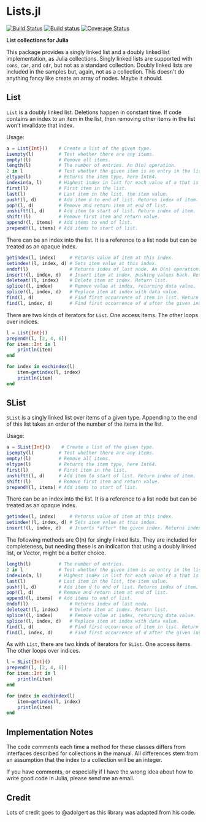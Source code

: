 # Lists.jl

[![Build Status](https://travis-ci.org/ChrisRackauckas/Lists.jl.svg?branch=master)](https://travis-ci.org/ChrisRackauckas/Lists.jl)
[![Build status](https://ci.appveyor.com/api/projects/status/y21avwoiq01g9ps6?svg=true)](https://ci.appveyor.com/project/ChrisRackauckas/lists-jl)
[![Coverage Status](https://coveralls.io/repos/github/ChrisRackauckas/Lists.jl/badge.svg?branch=master)](https://coveralls.io/github/ChrisRackauckas/Lists.jl?branch=master)

**List collections for Julia**

This package provides a singly linked list and a doubly linked list
implementation, as Julia collections. Singly linked lists are
supported with `cons`, `car`, and `cdr`, but not as a standard
collection. Doubly linked lists are included in the samples but,
again, not as a collection. This doesn't do anything fancy
like create an array of nodes. Maybe it should.

## List

`List` is a doubly linked list. Deletions happen in constant time.
If code contains an index to an item in the list, then
removing other items in the list won't invalidate that index.

Usage:
```julia
a = List{Int}()    # Create a list of the given type.
isempty(l)         # Test whether there are any items.
empty!(l)          # Remove all items.
length(l)          # The number of entries. An O(n) operation.
2 in l             # Test whether the given item is an entry in the list. O(n).
eltype(l)          # Returns the item type, here Int64.
indexin(a, l)      # Highest index in list for each value of a that is member.
first(l)           # First item in the list.
last(l)            # Last item in the list, the item value.
push!(l, d)        # Add item d to end of list. Returns index of item.
pop!(l, d)         # Remove and return item at end of list.
unshift!(l, d)     # Add item to start of list. Return index of item.
shift!(l)          # Remove first item and return value.
append!(l, items)  # Add items to end of list.
prepend!(l, items) # Add items to start of list.
```

There can be an index into the list. It is a reference to a list
node but can be treated as an opaque index.
```julia
getindex(l, index)     # Returns value of item at this index.
setindex!(l, index, d) # Sets item value at this index.
endof(l)               # Returns index of last node. An O(n) operation.
insert!(l, index, d)   # Insert item at index, pushing values back. Return index.
deleteat!(l, index)    # Delete item at index. Return list.
splice!(l, index)      # Remove value at index, returning data value.
splice!(l, index, d)   # Replace item at index with data value.
find(l, d)             # Find first occurrence of item in list. Return its index.
find(l, index, d)      # Find first occurrence of d after the given index.
```

There are two kinds of iterators for `List`. One access items.
The other loops over indices.
```julia
l = List{Int}()
prepend!(l, [2, 4, 6])
for item::Int in l
    println(item)
end

for index in eachindex(l)
    item=getindex(l, index)
    println(item)
end

```

## SList

`SList` is a singly linked list over items of a given type.
Appending to the end of this list takes an order of the number of
the items in the list.

Usage:
```julia
a = SList{Int}()    # Create a list of the given type.
isempty(l)         # Test whether there are any items.
empty!(l)          # Remove all items.
eltype(l)          # Returns the item type, here Int64.
first(l)           # First item in the list.
unshift!(l, d)     # Add item to start of list. Return index of item.
shift!(l)          # Remove first item and return value.
prepend!(l, items) # Add items to start of list.
```

There can be an index into the list. It is a reference to a list
node but can be treated as an opaque index.
```julia
getindex(l, index)     # Returns value of item at this index.
setindex!(l, index, d) # Sets item value at this index.
insert!(l, index, d)   # Inserts *after* the given index. Returns index.
```

The following methods are O(n) for singly linked lists.
They are included for completeness, but needing these is an indication
that using a doubly linked list, or Vector, might be a better choice.
```julia
length(l)          # The number of entries.
2 in l             # Test whether the given item is an entry in the list.
indexin(a, l)      # Highest index in list for each value of a that is member.
last(l)            # Last item in the list, the item value.
push!(l, d)        # Add item d to end of list. Returns index of item.
pop!(l, d)         # Remove and return item at end of list.
append!(l, items)  # Add items to end of list.
endof(l)               # Returns index of last node.
deleteat!(l, index)    # Delete item at index. Return list.
splice!(l, index)      # Remove value at index, returning data value.
splice!(l, index, d)   # Replace item at index with data value.
find(l, d)             # Find first occurrence of item in list. Return its index.
find(l, index, d)      # Find first occurrence of d after the given index.
```

As with `List`, there are two kinds of iterators for `SList`. One access items.
The other loops over indices.
```julia
l = SList{Int}()
prepend!(l, [2, 4, 6])
for item::Int in l
    println(item)
end

for index in eachindex(l)
    item=getindex(l, index)
    println(item)
end

```

## Implementation Notes

The code comments each time a method for these classes
differs from interfaces described for collections in
the manual. All differences stem from an assumption
that the index to a collection will be an integer.

If you have comments, or especially if I have the wrong idea
about how to write good code in Julia, please send me an email.

## Credit

Lots of credit goes to @adolgert as this library was adapted from his code.

